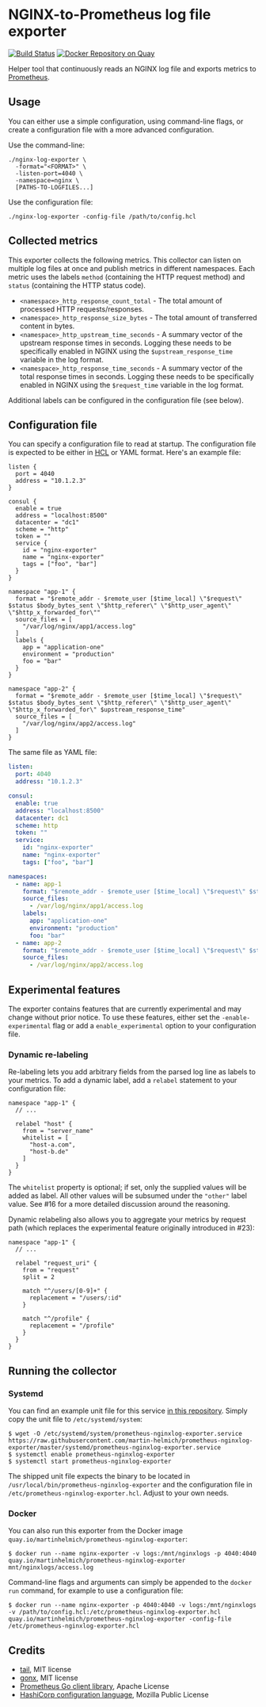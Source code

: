 NGINX-to-Prometheus log file exporter
=====================================

[![Build Status](https://travis-ci.org/martin-helmich/prometheus-nginxlog-exporter.svg?branch=master)](https://travis-ci.org/martin-helmich/prometheus-nginxlog-exporter)
[![Docker Repository on Quay](https://quay.io/repository/martinhelmich/prometheus-nginxlog-exporter/status "Docker Repository on Quay")](https://quay.io/repository/martinhelmich/prometheus-nginxlog-exporter)

Helper tool that continuously reads an NGINX log file and exports metrics to
[Prometheus](prom).

Usage
-----

You can either use a simple configuration, using command-line flags, or create
a configuration file with a more advanced configuration.

Use the command-line:

    ./nginx-log-exporter \
      -format="<FORMAT>" \
      -listen-port=4040 \
      -namespace=nginx \
      [PATHS-TO-LOGFILES...]

Use the configuration file:

    ./nginx-log-exporter -config-file /path/to/config.hcl

Collected metrics
-----------------

This exporter collects the following metrics. This collector can listen on
multiple log files at once and publish metrics in different namespaces. Each
metric uses the labels `method` (containing the HTTP request method) and
`status` (containing the HTTP status code).

- `<namespace>_http_response_count_total` - The total amount of processed HTTP requests/responses.
- `<namespace>_http_response_size_bytes` - The total amount of transferred content in bytes.
- `<namespace>_http_upstream_time_seconds` - A summary vector of the upstream
  response times in seconds. Logging these needs to be specifically enabled in
  NGINX using the `$upstream_response_time` variable in the log format.
- `<namespace>_http_response_time_seconds` - A summary vector of the total
  response times in seconds. Logging these needs to be specifically enabled in
  NGINX using the `$request_time` variable in the log format.

Additional labels can be configured in the configuration file (see below).

Configuration file
------------------

You can specify a configuration file to read at startup. The configuration file
is expected to be either in [HCL](hcl) or YAML format. Here's an example file:

```hcl
listen {
  port = 4040
  address = "10.1.2.3"
}

consul {
  enable = true
  address = "localhost:8500"
  datacenter = "dc1"
  scheme = "http"
  token = ""
  service {
    id = "nginx-exporter"
    name = "nginx-exporter"
    tags = ["foo", "bar"]
  }
}

namespace "app-1" {
  format = "$remote_addr - $remote_user [$time_local] \"$request\" $status $body_bytes_sent \"$http_referer\" \"$http_user_agent\" \"$http_x_forwarded_for\""
  source_files = [
    "/var/log/nginx/app1/access.log"
  ]
  labels {
    app = "application-one"
    environment = "production"
    foo = "bar"
  }
}

namespace "app-2" {
  format = "$remote_addr - $remote_user [$time_local] \"$request\" $status $body_bytes_sent \"$http_referer\" \"$http_user_agent\" \"$http_x_forwarded_for\" $upstream_response_time"
  source_files = [
    "/var/log/nginx/app2/access.log"
  ]
}
```

The same file as YAML file:

```yaml
listen:
  port: 4040
  address: "10.1.2.3"

consul:
  enable: true
  address: "localhost:8500"
  datacenter: dc1
  scheme: http
  token: ""
  service:
    id: "nginx-exporter"
    name: "nginx-exporter"
    tags: ["foo", "bar"]

namespaces:
  - name: app-1
    format: "$remote_addr - $remote_user [$time_local] \"$request\" $status $body_bytes_sent \"$http_referer\" \"$http_user_agent\" \"$http_x_forwarded_for\""
    source_files:
      - /var/log/nginx/app1/access.log
    labels:
      app: "application-one"
      environment: "production"
      foo: "bar"
  - name: app-2
    format: "$remote_addr - $remote_user [$time_local] \"$request\" $status $body_bytes_sent \"$http_referer\" \"$http_user_agent\" \"$http_x_forwarded_for\" $upstream_response_time"
    source_files:
      - /var/log/nginx/app2/access.log
```

Experimental features
---------------------

The exporter contains features that are currently experimental and may change without prior notice.
To use these features, either set the `-enable-experimental` flag or add a `enable_experimental` option
to your configuration file.

### Dynamic re-labeling

Re-labeling lets you add arbitrary fields from the parsed log line as labels to your metrics.
To add a dynamic label, add a `relabel` statement to your configuration file:

```hcl
namespace "app-1" {
  // ...

  relabel "host" {
    from = "server_name"
    whitelist = [
      "host-a.com",
      "host-b.de"
    ]
  }
}
```

The `whitelist` property is optional; if set, only the supplied values will be added as label.
All other values will be subsumed under the `"other"` label value. See #16 for a more detailed
discussion around the reasoning.

Dynamic relabeling also allows you to aggregate your metrics by request path (which replaces
the experimental feature originally introduced in #23):

```hcl
namespace "app-1" {
  // ...

  relabel "request_uri" {
    from = "request"
    split = 2

    match "^/users/[0-9]+" {
      replacement = "/users/:id"
    }

    match "^/profile" {
      replacement = "/profile"
    }
  }
}
```

Running the collector
---------------------

### Systemd

You can find an example unit file for this service [in this repository](systemd/prometheus-nginxlog-exporter.service). Simply copy the unit file to `/etc/systemd/system`:

    $ wget -O /etc/systemd/system/prometheus-nginxlog-exporter.service https://raw.githubusercontent.com/martin-helmich/prometheus-nginxlog-exporter/master/systemd/prometheus-nginxlog-exporter.service
    $ systemctl enable prometheus-nginxlog-exporter
    $ systemctl start prometheus-nginxlog-exporter

The shipped unit file expects the binary to be located in `/usr/local/bin/prometheus-nginxlog-exporter` and the configuration file in `/etc/prometheus-nginxlog-exporter.hcl`. Adjust to your own needs.

### Docker

You can also run this exporter from the Docker image `quay.io/martinhelmich/prometheus-nginxlog-exporter`:

    $ docker run --name nginx-exporter -v logs:/mnt/nginxlogs -p 4040:4040 quay.io/martinhelmich/prometheus-nginxlog-exporter mnt/nginxlogs/access.log

Command-line flags and arguments can simply be appended to the `docker run` command, for example to use a
configuration file:

    $ docker run --name nginx-exporter -p 4040:4040 -v logs:/mnt/nginxlogs -v /path/to/config.hcl:/etc/prometheus-nginxlog-exporter.hcl quay.io/martinhelmich/prometheus-nginxlog-exporter -config-file /etc/prometheus-nginxlog-exporter.hcl

Credits
-------

- [tail](https://github.com/hpcloud/tail), MIT license
- [gonx](https://github.com/satyrius/gonx), MIT license
- [Prometheus Go client library](https://github.com/prometheus/client_golang), Apache License
- [HashiCorp configuration language](hcl), Mozilla Public License

[prom]: https://prometheus.io/
[hcl]: https://github.com/hashicorp/hcl
